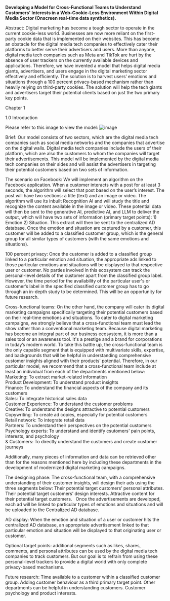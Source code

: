 **Developing a Model for Cross-Functional Teams to Understand Customers' Interests in a Web-Cookie-Less Environment Within Digital Media Sector (Onscreen real-time data synthetics).**

Abstract: 
Digital marketing has become a tough sector to operate in the current cookie-less world. Businesses are now more reliant on the first-party cookie data that is implemented on their websites. This has become an obstacle for the digital media tech companies to effectively cater their platforms to better serve their advertisers and users. More than anyone, digital media tech companies such as Meta and TikTok are hurt by the absence of user trackers on the currently available devices and applications. Therefore, we have invented a model that helps digital media giants, advertisers, and users engage in the digital marketing sector effectively and efficiently. The solution is to harvest users’ emotions and situations through a 100 percent privacy-based mechanism rather than heavily relying on third-party cookies. The solution will help the tech giants and advertisers target their potential clients based on just the two primary key points.

Chapter 1 

1.0 Introduction

Please refer to this image to view the model:
![image](https://github.com/karthikramal/emotion-based-programmatic-advertising/assets/153757585/a8dcf215-6ec6-487f-8203-7562b1aff96f)

Brief: 
Our model consists of two sectors, which are the digital media tech companies such as social media networks and the companies that advertise on the digital walls. Digital media tech companies include the users of their platform, which are also the customers to whom the companies will target their advertisements. This model will be implemented by the digital media tech companies on their sides and will assist the advertisers in targeting their potential customers based on two sets of information.

The scenario on Facebook: 
We will implement an algorithm on the Facebook application. When a customer interacts with a post for at least 3 seconds, the algorithm will select that post based on the user’s interest. The post will have two sections: a title (text) and an image or video. The algorithm will use its inbuilt Recognition AI and will study the title and recognize the content available in the image or video. These potential data will then be sent to the generative AI, predictive AI, and LLM to deliver the output, which will have two sets of information (primary target points): 1) Emotion 2) Situation. This extract will then be sent to the centralized AD database.
Once the emotion and situation are captured by a customer, this customer will be added to a classified customer group, which is the general group for all similar types of customers (with the same emotions and situations).

100 percent privacy: 
Once the customer is added to a classified group linked to a particular emotion and situation, the appropriate ads linked to those particular emotions and situations will be displayed to that respective user or customer. No parties involved in this ecosystem can track the personal-level details of the customer apart from the classified group label.
However, the time period for the availability of the particular user's or customer’s label in the specified classified customer group has to go through an in-depth study to be determined. This will be an opportunity for future research.

Cross-functional teams: 
On the other hand, the company will cater its digital marketing campaigns specifically targeting their potential customers based on their real-time emotions and situations. To cater to digital marketing campaigns, we strongly believe that a cross-functional team must lead the show rather than a conventional marketing team. Because digital marketing has become an integral part of our business ecosystem, it is more than a sales tool or an awareness tool. It's a prestige and a brand for corporations in today’s modern world. To take this battle up, the cross-functional team is the only capable segment that is equipped with multivariate skills, expertise, and backgrounds that will be helpful in understanding comprehensive customer insights aligned with their products’ potential. Therefore, in our particular model, we recommend that a cross-functional team include at least an individual from each of the departments mentioned below:
<br>Marketing: To extract market-related information
<br>Product Development: To understand product insights
<br>Finance: To understand the financial aspects of the company and its customers
<br>Sales: To integrate historical sales data
<br>Customer Experience: To understand the customer problems
<br>Creative: To understand the designs attractive to potential customers
<br>Copywriting: To create ad copies, especially for potential customers
<br>Retail network: To integrate retail data
<br>Partners: To understand their perspectives on the potential customers
<br>Psychology experts: To understand and identify csutomers' pain points, interests, and psychology
<br>& Customers: To directly understand the customers and create customer journeys

Additionally, many pieces of information and data can be retrieved other than for the reasons mentioned here by including these departments in the development of modernized digital marketing campaigns.

The designing phase: 
The cross-functional team, with a comprehensive understanding of their customer insights, will design their ads using the three segments below:
Their potential target customers’ personal attributes.
Their potential target customers’ design interests.
Attractive content for their potential target customers.
 
Once the advertisements are developed, each ad will be linked to particular types of emotions and situations and will be uploaded to the Centralized AD database.

AD display: 
When the emotion and situation of a user or customer hits the centralized AD database, an appropriate advertisement linked to that particular emotion and situation will be displayed to that originating user or customer.

Optional target points: 
additional segments such as likes, shares, comments, and personal attributes can be used by the digital media tech companies to track customers. But our goal is to refrain from using these personal-level trackers to provide a digital world with only complete privacy-based mechanisms.

Future research:
Time available to a customer within a classified customer group.
Adding customer behaviour as a third primary target point.
Other departments can be helpful in understanding customers.
Customer psychology and product interests.


